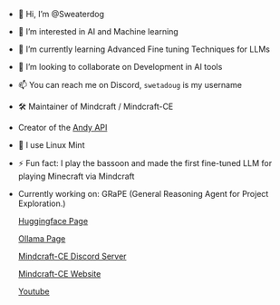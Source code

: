 - 👋 Hi, I’m @Sweaterdog
- 👀 I’m interested in AI and Machine learning
- 🌱 I’m currently learning Advanced Fine tuning Techniques for LLMs
- 💞️ I’m looking to collaborate on Development in AI tools
- 📫 You can reach me on Discord, `swetadoug` is my username 
- 🛠 Maintainer of Mindcraft / Mindcraft-CE
- Creator of the [Andy API](https://andy.mindcraft-ce.com/)
- 🐧 I use Linux Mint
- ⚡ Fun fact: I play the bassoon and made the first fine-tuned LLM for playing Minecraft via Mindcraft
- Currently working on: GRaPE (General Reasoning Agent for Project Exploration.)

  [Huggingface Page](https://huggingface.co/Sweaterdog)
  
  [Ollama Page](https://ollama.com/Sweaterdog)

  [Mindcraft-CE Discord Server](https://discord.gg/DNnBQvCtwr)

  [Mindcraft-CE Website](https://mindcraft-ce.com/)
 
  [Youtube](https://youtube.com/@sweaterdog5475?si=bPo11cLvoR1sYEXp)
<!---
Sweaterdog/Sweaterdog is a ✨ special ✨ repository because its `README.md` (this file) appears on your GitHub profile.
You can click the Preview link to take a look at your changes.
--->
